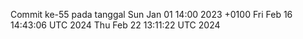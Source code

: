 Commit ke-55 pada tanggal Sun Jan 01 14:00 2023 +0100
Fri Feb 16 14:43:06 UTC 2024
Thu Feb 22 13:11:22 UTC 2024
